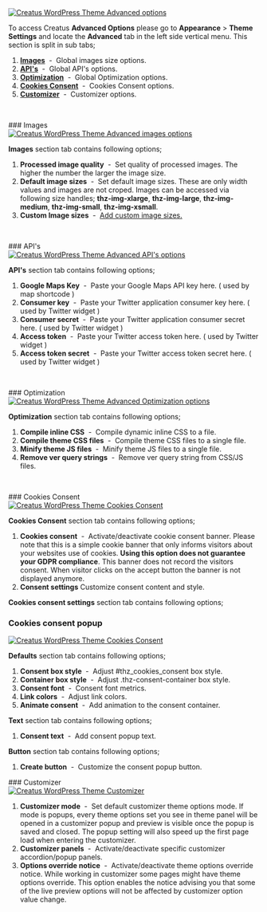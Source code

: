 <div class="thz-lightbox-gallery" markdown="1">
<div class="thz-doc-image max">
<a class="thz-lightbox mfp-image" href="../../docs-media/advanced-options.jpg?v=2" data-mfp-title="Creatus WordPress Theme Advanced options" data-modal-size="large">
	<img src="../../docs-media/advanced-options.jpg?v=2" alt="Creatus WordPress Theme Advanced options" />
</a>
</div>

<div markdown="1">

To access Creatus __Advanced Options__ please go to __Appearance__ >  __Theme Settings__ and locate the __Advanced__ tab in the left side vertical menu. This section is split in sub tabs;

</div>


1. <a href="#images" class="thz-scroll">__Images__</a> &nbsp;-&nbsp; Global images size options.
1. <a href="#apis" class="thz-scroll">__API's__</a> &nbsp;-&nbsp; Global API's options.
1. <a href="#optimization" class="thz-scroll">__Optimization__</a> &nbsp;-&nbsp; Global Optimization options.
1. <a href="#cookies-consent" class="thz-scroll">__Cookies Consent__</a> &nbsp;-&nbsp; Cookies Consent options. <span class="thz-pro-feature"></span>
1. <a href="#customizer" class="thz-scroll">__Customizer__</a> &nbsp;-&nbsp; Customizer options.

&nbsp;

<div id="images" markdown="1">
### Images
<div class="thz-doc-image max">
<a class="thz-lightbox mfp-image" href="../../docs-media/advanced-images-options.jpg?v=2" data-mfp-title="Creatus WordPress Theme Advanced images options" data-modal-size="large">
	<img src="../../docs-media/advanced-images-options.jpg?v=2" alt="Creatus WordPress Theme Advanced images options" />
</a>
</div>

__Images__ section tab contains following options;


1. __Processed image quality__ &nbsp;-&nbsp; Set quality of processed images. The higher the number the larger the image size.
1. __Default image sizes__ &nbsp;-&nbsp; Set default image sizes. These are only width values and images are not croped. Images can be accessed via following size handles; __thz-img-xlarge__, __thz-img-large__, __thz-img-medium__, __thz-img-small__, __thz-img-xsmall__.
1. __Custom Image sizes__ &nbsp;-&nbsp; <a class="thz-lightbox mfp-image" href="../../docs-media/custom-image-sizes-popup.jpg" data-mfp-title="Creatus WordPress Theme Custom image sizes options" data-modal-size="large">Add custom image sizes.</a>
</div>

&nbsp;

<div id="apis" markdown="1">
### API's
<div class="thz-doc-image max">
<a class="thz-lightbox mfp-image" href="../../docs-media/apis-options.jpg?v=2" data-mfp-title="Creatus WordPress Theme Advanced API's options" data-modal-size="large">
	<img src="../../docs-media/apis-options.jpg?v=2" alt="Creatus WordPress Theme Advanced API's options" />
</a>
</div>

__API's__ section tab contains following options;


1. __Google Maps Key__ &nbsp;-&nbsp; Paste your Google Maps API key here. ( used by map shortcode )
1. __Consumer key__ &nbsp;-&nbsp; Paste your Twitter application consumer key here. ( used by Twitter widget ) 
1. __Consumer secret__ &nbsp;-&nbsp; Paste your Twitter application consumer secret here. ( used by Twitter widget ) 
1. __Access token__ &nbsp;-&nbsp; Paste your Twitter access token here. ( used by Twitter widget ) 
1. __Access token secret__ &nbsp;-&nbsp; Paste your Twitter access token secret here. ( used by Twitter widget ) 
</div>

&nbsp;

<div id="optimization" markdown="1">
### Optimization
<div class="thz-doc-image max">
<a class="thz-lightbox mfp-image" href="../../docs-media/optimizations-options.jpg?v=2" data-mfp-title="Creatus WordPress Theme Advanced Optimization options" data-modal-size="large">
	<img src="../../docs-media/optimizations-options.jpg?v=2" alt="Creatus WordPress Theme Advanced Optimization options" />
</a>
</div>

__Optimization__ section tab contains following options;


1. __Compile inline CSS__ &nbsp;-&nbsp; Compile dynamic inline CSS to a file.
1. __Compile theme CSS files__ &nbsp;-&nbsp; Compile theme CSS files to a single file.
1. __Minify theme JS files__ &nbsp;-&nbsp; Minify theme JS files to a single file.
1. __Remove ver query strings__ &nbsp;-&nbsp; Remove ver query string from CSS/JS files.
</div>

&nbsp;

<div id="cookies-consent" markdown="1">
### Cookies Consent
<div class="thz-doc-image max">
<a class="thz-lightbox mfp-image" href="../../docs-media/cookies-consent.jpg" data-mfp-title="Creatus WordPress Theme Cookies Consent" data-modal-size="large">
	<img src="../../docs-media/cookies-consent.jpg" alt="Creatus WordPress Theme Cookies Consent" />
</a>
</div>

__Cookies Consent__ section tab contains following options;

1. __Cookies consent__  &nbsp;-&nbsp; Activate/deactivate cookie consent banner. Please note that this is a simple cookie banner that only informs visitors about your websites use of cookies. __Using this option does not guarantee your GDPR compliance__. This banner does not record the visitors consent. When visitor clicks on the accept button the banner is not displayed anymore.
1. __Consent settings__ Customize consent content and style.

__Cookies consent settings__ section tab contains following options;

### Cookies consent popup

<div class="thz-doc-image max">
<a class="thz-lightbox mfp-image" href="../../docs-media/cookies-consent-popup.jpg?v=2" data-mfp-title="Creatus WordPress Theme Cookies Consent" data-modal-size="large">
	<img src="../../docs-media/cookies-consent-popup.jpg?v=2" alt="Creatus WordPress Theme Cookies Consent" />
</a>
</div>

__Defaults__ section tab contains following options;

1. __Consent box style__  &nbsp;-&nbsp; Adjust #thz_cookies_consent box style.
1. __Container box style__ &nbsp;-&nbsp; Adjust .thz-consent-container box style.
1. __Consent font__ &nbsp;-&nbsp; Consent font metrics.
1. __Link colors__ &nbsp;-&nbsp; Adjust link colors.
1. __Animate consent__ &nbsp;-&nbsp; Add animation to the consent container.

__Text__ section tab contains following options;

1. __Consent text__ &nbsp;-&nbsp; Add consent popup text.

__Button__ section tab contains following options;

1. __Create button__ &nbsp;-&nbsp; Customize the consent popup button.

</div>

<div id="customizer" markdown="1">
### Customizer
<div class="thz-doc-image max">
<a class="thz-lightbox mfp-image" href="../../docs-media/customizer.jpg" data-mfp-title="Creatus WordPress Theme Customizer" data-modal-size="large">
	<img src="../../docs-media/customizer.jpg" alt="Creatus WordPress Theme Customizer" />
</a>
</div>

1. __Customizer mode__ &nbsp;-&nbsp; Set default customizer theme options mode. If mode is popups, every theme options set you see in theme panel will be opened in a customizer popup and preview is visible once the popup is saved and closed. The popup setting will also speed up the first page load when entering the customizer.
1. __Customizer panels__ &nbsp;-&nbsp; Activate/deactivate specific customizer accordion/popup panels.
1. __Options override notice__ &nbsp;-&nbsp; Activate/deactivate theme options override notice. While working in customizer some pages might have theme options override. This option enables the notice advising you that some of the live preview options will not be affected by customizer option value change.

